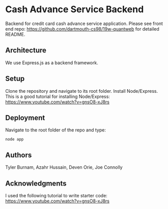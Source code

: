 # Cash Advance Service Backend

Backend for credit card cash advance service application. Please see front end repo: https://github.com/dartmouth-cs98/19w-quantweb for detailed README.

## Architecture

We use Express.js as a backend framework.  

## Setup

Clone the repository and navigate to its root folder. Install Node/Express. This is a good tutorial for installing Node/Express:  https://www.youtube.com/watch?v=gnsO8-xJ8rs   

## Deployment

Navigate to the root folder of the repo and type:
````
node app
````

## Authors

Tyler Burnam, Azahr Hussain, Deven Orie, Joe Connolly

## Acknowledgments
I used the following tutorial to write starter code: https://www.youtube.com/watch?v=gnsO8-xJ8rs

